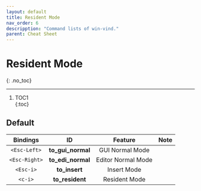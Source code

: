 ```yaml
---
layout: default
title: Resident Mode
nav_order: 6
descripption: "Command lists of win-vind."
parent: Cheat Sheet
---
```


# Resident Mode
{: .no_toc}  

<hr>

1. TOC1  
{:toc}


## Default

|Bindings|ID|Feature|Note|
|:---:|:---:|:---:|:---|
|`<Esc-Left>`|**to_gui_normal**|GUI Normal Mode||
|`<Esc-Right>`|**to_edi_normal**|Editor Normal Mode||
|`<Esc-i>`|**to_insert**|Insert Mode||
|`<c-i>`|**to_resident**|Resident Mode||
